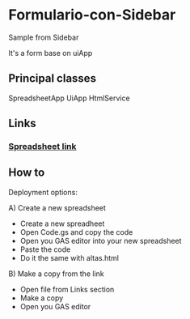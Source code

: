 # Formulario-con-Sidebar

Sample from Sidebar

It's a form base on uiApp

## Principal classes
SpreadsheetApp
UiApp
HtmlService


## Links

### [Spreadsheet link](https://docs.google.com/spreadsheets/d/1G6rQwdDcElk0_ifDsgssbWLqvTKYGTXXaUBdRKzd9vY/edit?usp=sharing)

## How to

Deployment options:

A) Create a new spreadsheet

- Create a new spreadheet
- Open Code.gs and copy the code
- Open you GAS editor into your new spreadsheet
- Paste the code
- Do it the same with altas.html

B) Make a copy from the link
 
- Open file from Links section
- Make a copy
- Open you GAS editor




